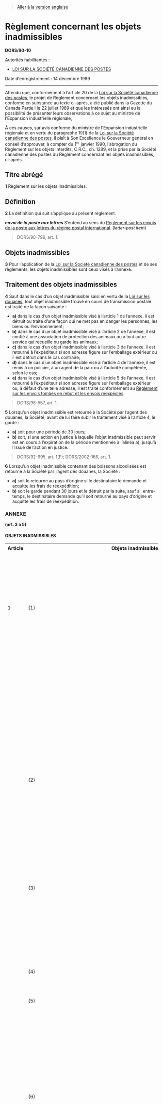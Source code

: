 > [Aller à la version anglaise](/en/Regulations/Statutory%20Orders%20and%20Regulations/90/10.md)

# Règlement concernant les objets inadmissibles

**DORS/90-10**

Autorités habilitantes : 
- [LOI SUR LA SOCIÉTÉ CANADIENNE DES POSTES](/fr/Lois/Lois%20révisées%20du%20Canada/C/C-10.md)

Date d'enregistrement : 14 décembre 1989

----------

Attendu que, conformément à l’article 20 de la [Loi sur la Société canadienne des postes](/fr/Lois/Lois%20révisées%20du%20Canada/C/C-10.md), le projet de Règlement concernant les objets inadmissibles, conforme en substance au texte ci-après, a été publié dans la Gazette du Canada Partie I le 22 juillet 1989 et que les intéressés ont ainsi eu la possibilité de présenter leurs observations à ce sujet au ministre de l’Expansion industrielle régionale,

À ces causes, sur avis conforme du ministre de l’Expansion industrielle régionale et en vertu du paragraphe 19(1) de la [Loi sur la Société canadienne des postes](/fr/Lois/Lois%20révisées%20du%20Canada/C/C-10.md), il plaît à Son Excellence le Gouverneur général en conseil d’approuver, à compter du 1<sup>er</sup> janvier 1990, l’abrogation du Règlement sur les objets interdits, C.R.C., ch. 1289, et la prise par la Société canadienne des postes du Règlement concernant les objets inadmissibles, ci-après.




## Titre abrégé


**1** Règlement sur les objets inadmissibles.




## Définition


**2** La définition qui suit s’applique au présent règlement.

***envoi de la poste aux lettres*** S’entend au sens du [Règlement sur les envois de la poste aux lettres du régime postal international](/fr/Règlements/Décrets,%20ordonnances%20et%20règlements%20statutaires/83/807.md). (*letter-post item*)
> DORS/90-799, art. 1.





## Objets inadmissibles


**3** Pour l’application de la [Loi sur la Société canadienne des postes](/fr/Lois/Lois%20révisées%20du%20Canada/C/C-10.md) et de ses règlements, les objets inadmissibles sont ceux visés à l’annexe.




## Traitement des objets inadmissibles


**4** Sauf dans le cas d’un objet inadmissible saisi en vertu de la [Loi sur les douanes](/fr/Lois/Lois%20du%20Canada/1985/ch.%201%20(2e%20suppl.).md), tout objet inadmissible trouvé en cours de transmission postale est traité de la façon suivante :
- **a)** dans le cas d’un objet inadmissible visé à l’article 1 de l’annexe, il est détruit ou traité d’une façon qui ne met pas en danger les personnes, les biens ou l’environnement;
- **b)** dans le cas d’un objet inadmissible visé à l’article 2 de l’annexe, il est confié à une association de protection des animaux ou à tout autre service qui recueille ou garde les animaux;
- **c)** dans le cas d’un objet inadmissible visé à l’article 3 de l’annexe, il est retourné à l’expéditeur si son adresse figure sur l’emballage extérieur ou il est détruit dans le cas contraire;
- **d)** dans le cas d’un objet inadmissible visé à l’article 4 de l’annexe, il est remis à un policier, à un agent de la paix ou à l’autorité compétente, selon le cas;
- **e)** dans le cas d’un objet inadmissible visé à l’article 5 de l’annexe, il est retourné à l’expéditeur si son adresse figure sur l’emballage extérieur ou, à défaut d’une telle adresse, il est traité conformément au [Règlement sur les envois tombés en rebut et les envois réexpédiés](/fr/Règlements/Codification%20des%20règlements%20du%20Canada/1201-1300/C.R.C.,%20ch.%201298.md).
> DORS/98-557, art. 1.




**5** Lorsqu’un objet inadmissible est retourné à la Société par l’agent des douanes, la Société, avant de lui faire subir le traitement visé à l’article 4, le garde :
- **a)** soit pour une période de 30 jours;
- **b)** soit, si une action en justice à laquelle l’objet inadmissible peut servir est en cours à l’expiration de la période mentionnée à l’alinéa a), jusqu’à l’issue de l’action en justice.
> DORS/92-695, art. 1(F); DORS/2002-166, art. 1.




**6** Lorsqu’un objet inadmissible contenant des boissons alcoolisées est retourné à la Société par l’agent des douanes, la Société :
- **a)** soit le retourne au pays d’origine si le destinataire le demande et acquitte les frais de réexpédition;
- **b)** soit le garde pendant 30 jours et le détruit par la suite, sauf si, entre-temps, le destinataire demande qu’il soit retourné au pays d’origine et acquitte les frais de réexpédition.




### **ANNEXE** 
**(art. 3 à 5)**
#### OBJETS INADMISSIBLES
<table>
<tr>
<th>Article</th>
<th>Objets inadmissibles</th>
</tr>
<tr>
<td>1</td>
<td>(1)</td>
<td>Les marchandises dangereuses au sens de la Loi sur le transport des marchandises dangereuses ou de ses règlements d’application, sauf dans le cas où, conformément à cette loi et à ses règlements d’application :</td>
</tr>
<tr>
<td></td>
<td></td>
<td>a)</td>
<td>l’expéditeur demande à la Société de transporter les marchandises dangereuses;</td>
</tr>
<tr>
<td></td>
<td></td>
<td>b)</td>
<td>la Société est capable de manutentionner et de transporter les marchandises dangereuses.</td>
</tr>
<tr>
<td></td>
<td>(2)</td>
<td>Les objets qui, en raison de leur emballage, risquent de constituer un danger pour les personnes, de détériorer le courrier ou d’endommager l’équipement postal.</td>
</tr>
<tr>
<td></td>
<td>(3)</td>
<td>Les envois de la poste aux lettres ou les colis postaux qui contiennent des objets dangereux ou des objets périssables qui sont interdits par l’article 25 de la Convention postale universelle (Beijing, 1999) et les articles XII et XIII du Protocole final de cette convention.</td>
</tr>
<tr>
<td></td>
<td>(4)</td>
<td>Les articles pouvant salir le courrier ou l’équipement postal.</td>
</tr>
<tr>
<td></td>
<td>(5)</td>
<td>Les articles émettant des odeurs désagréables.</td>
</tr>
<tr>
<td></td>
<td>(6)</td>
<td>Le poisson, le gibier, la viande, les fruits, les légumes, les substances biologiques périssables et autres objets périssables qui ne sont pas conditionnés pour l’envoi par la poste de la manière prescrite dans la dernière édition de la publication de la Société intitulée Canada Postal Guide — Guide des postes du Canada</td>
</tr>
<tr>
<td>2</td>
<td>(1)</td>
<td>Les animaux vivants, sauf ceux acceptés pour transmission postale aux termes d’un arrangement avec la Société et ceux mentionnés dans la dernière édition de la publication de la Société intitulée Canada Postal Guide — Guide des postes du Canada et conditionnés pour l’envoi par la poste de la manière qui y est indiquée.</td>
</tr>
<tr>
<td></td>
<td>(2)</td>
<td>Les envois de la poste aux lettres ou les colis postaux qui contiennent des animaux vivants qui sont interdits par l’article 25 de la Convention postale universelle (Beijing, 1999) et les articles XII et XIII du Protocole final de cette convention.</td>
</tr>
<tr>
<td>3</td>
<td>(1)</td>
<td>Les objets qui portent sur leur emballage extérieur l’un ou plusieurs des éléments suivants :</td>
</tr>
<tr>
<td></td>
<td></td>
<td>a)</td>
<td>une inscription manuscrite ou imprimée ou une pièce jointe, sauf s’il s’agit des nom et adresse du destinataire et de l’expéditeur, ou d’une mention ou d’une pièce jointe autorisées par les règlements applicables ou par la Société;</td>
</tr>
<tr>
<td></td>
<td></td>
<td>b)</td>
<td>sur le côté de l’adresse, le cachet d’un organisme de charité ou tout autre cachet non postal qui indique une valeur;</td>
</tr>
<tr>
<td></td>
<td></td>
<td>c)</td>
<td>dans l’espace réservé à l’affranchissement, des timbres ou autocollants de fabrication privée;</td>
</tr>
<tr>
<td></td>
<td></td>
<td>d)</td>
<td>des fac-similés du cachet d’oblitération postale ou de cachets de franchise, faits manuellement ou mécaniquement;</td>
</tr>
<tr>
<td></td>
<td></td>
<td>e)</td>
<td>des adresses successives.</td>
</tr>
<tr>
<td></td>
<td>(2)</td>
<td>Les enveloppes à fenêtres, sauf celles conformes aux exigences suivantes :</td>
</tr>
<tr>
<td></td>
<td></td>
<td>a)</td>
<td>chaque fenêtre est recouverte d’une matière transparente;</td>
</tr>
<tr>
<td></td>
<td></td>
<td>b)</td>
<td>les plus longs côtés de la fenêtre laissant apparaître l’adresse sont parallèles aux plus longs côtés de l’enveloppe.</td>
</tr>
<tr>
<td></td>
<td>(2.1)</td>
<td>Les envois de la poste aux lettres contenus dans une enveloppe entièrement transparente, sauf si celle-ci :</td>
</tr>
<tr>
<td></td>
<td></td>
<td>a)</td>
<td>est construite de façon à en faciliter la manutention durant la transmission postale;</td>
</tr>
<tr>
<td></td>
<td></td>
<td>b)</td>
<td>est munie d’une étiquette extérieure fermement apposée qui est suffisamment grande pour contenir les nom et adresse du destinataire, l’affranchissement et toute consigne de service applicable.</td>
</tr>
<tr>
<td></td>
<td>(3)</td>
<td>[Abrogé, DORS/2002-166, art. 2]</td>
</tr>
<tr>
<td></td>
<td>(4)</td>
<td>Les envois de la poste aux lettres et les colis postaux, sauf ceux visés aux paragraphes 1(3) et 2(2), qui contiennent des objets interdits par l’article 25 de la Convention postale universelle (Beijing, 1999) et les articles XII et XIII du Protocole final de cette convention.</td>
</tr>
<tr>
<td>4</td>
<td>Tout objet transmis par la poste en violation d’une loi ou d’un règlement canadiens.</td>
</tr>
<tr>
<td>5</td>
<td>Les lingots d’or, les poussières d’or et les métaux précieux non ouvrés, sauf ceux acceptés pour la transmission postale aux termes d’un arrangement avec la Société.</td>
</tr>
<tr>
<td>6</td>
<td>Pendant la durée de validité d’un avis d’interruption du service postal donné en application du [Règlement sur l’interruption du service postal](/fr/Règlements/Décrets,%20ordonnances%20et%20règlements%20statutaires/87/259.md), les objets qui, si ce n’était du présent article, seraient des objets transmissibles par la poste et qui, en raison de l’interruption du service postal, ne peuvent être transmis par la poste à partir ou à destination du secteur visé par l’interruption du service postal.</td>
</tr>
</table>

> DORS/90-799, art. 2 à 4; DORS/92-695, art. 2, 3 et 4(F); DORS/94-201, art. 1 et 2; DORS/95-309, art. 1 et 2; DORS/98-557, art. 2 et 3; DORS/2000-199, art. 29 et 30; DORS/2002-166, art. 2; DORS/2003-382, art. 23 à 25.


